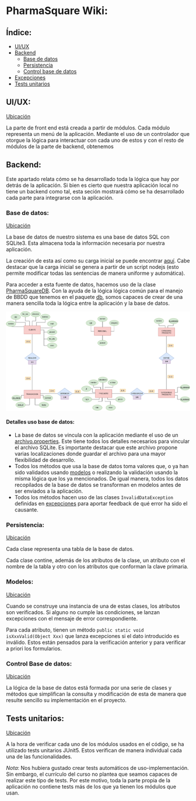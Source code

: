 # PharmaSquare Wiki:

## Índice:
- [UI/UX](#uiux)
- [Backend](#backend)
    - [Base de datos](#base-de-datos)
    - [Persistencia](#persistencia) 
    - [Control base de datos](#control-base-de-datos)
- [Excepciones](#Excepciones)
- [Tests unitarios](#tests-unitarios)


## UI/UX:
[Ubicación](../src/main/java/dam/pharmaSquare/view/)

La parte de front end está creada a partir de módulos. Cada módulo representa un menú de la aplicación.
Mediante el uso de un controlador que otorgue la lógica para interactuar con cada uno de estos y con el resto
de módulos de la parte de backend, obtenemos 


## Backend:
Este apartado relata cómo se ha desarrollado toda la lógica que hay por detrás de la aplicación. Si bien es cierto que nuestra aplicación local no tiene un backend como tal, esta seción mostrará cómo se ha desarrollado cada parte para integrarse con la aplicación.

### Base de datos:
[Ubicación](../db/)

La base de datos de nuestro sistema es una base de datos SQL con SQLite3. Esta almacena toda la información necesaria por nuestra aplicación.

La creación de esta así como su carga inicial se puede encontrar [aquí](../db/scripts/). Cabe destacar que la carga
inicial se genera a partir de un script nodejs (esto permite modificar todas las sentencias de manera uniforme y automática).

Para acceder a esta fuente de datos, hacemos uso de la clase [PharmaSquareDB](../src/main/java/dam/pharmaSquare/db/PharmaSquareDB.java).
Con la ayuda de la lógica lógica común para el manejo de BBDD que tenemos en el paquete [db](../src/main/java/dam/db/),
somos capaces de crear de una manera sencilla toda la lógica entre la aplicación y la base de datos.

![base de datos](../res/img/mer_fondoblanco.png)

#### Detalles uso base de datos:
- La base de datos se vincula con la aplicación mediante el uso de un [archivo.properties](../pharmaSquareDB.properties).
Este tiene todos los detalles necesarios para vincular el archivo SQLite. Es importante destacar que este archivo propone
varias localizaciones donde guardar el archivo para una mayor flexibilidad de desarrollo.
- Todos los métodos que usa la base de datos toma valores que, o ya han sido validados usando [modelos](#modelos) o 
realizando la validación usando la misma lógica que los ya mencionados. De igual manera, todos los datos recopilados de 
la base de datos se transforman en modelos antes de ser enviados a la aplicación.
- Todos los métodos hacen uso de las clases `InvalidDataException` definidas en [excepciones](#Excepciones) para aportar
feedback de qué error ha sido el causante.


### Persistencia:

[Ubicación](../src/main/java/dam/pharmaSquare/model/persistencia/)

Cada clase representa una tabla de la base de datos.

Cada clase contine, además de los atributos de la clase, un atributo con el nombre de la tabla y otro con los atributos que conforman la clave primaria.


### Modelos:

[Ubicación](../src/main/java/dam/pharmaSquare/model/)

Cuando se construye una instancia de una de estas clases, los atributos son verificados. 
Si alguno no cumple las condiciones, se lanzan excepciones con el mensaje de error correspondiente.

Para cada atributo, tienen un método `public static void isXxxValid(Object Xxx)` que lanza excepciones si el dato introducido es inválido. 
Estos están pensados para la verificación anterior y para verificar a priori los formularios.


### Control Base de datos:

[Ubicación](../src/main/java/dam/pharmaSquare/db/)

La lógica de la base de datos está formada por una serie de clases y métodos que simplifican la consulta y modificación de esta de manera que resulte sencillo su implementación en el proyecto.

## Tests unitarios:

[Ubicación](../src/test/java/pharmaSquare/)


A la hora de verificar cada uno de los módulos usados en el código, se ha utilizado tests unitarios JUnit5.
Estos verifican de manera individual cada una de las funcionalidades.

*Nota*: Nos hubiera gustado crear tests automáticos de uso-implementación. Sin embargo, el currículo del curso
no plantea que seamos capaces de realizar este tipo de tests. Por este motivo, toda la parte propia de la
aplicación no contiene tests más de los que ya tienen los módulos que usan.